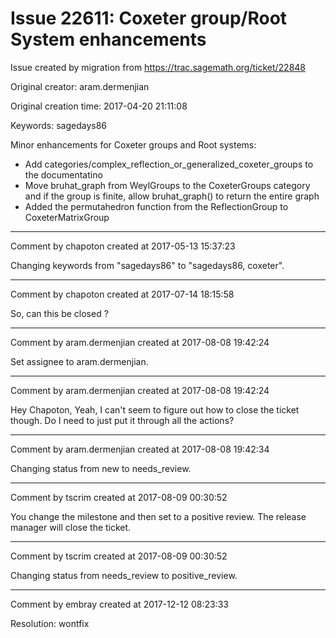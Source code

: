 # Issue 22611: Coxeter group/Root System enhancements

Issue created by migration from https://trac.sagemath.org/ticket/22848

Original creator: aram.dermenjian

Original creation time: 2017-04-20 21:11:08

Keywords: sagedays86

Minor enhancements for Coxeter groups and Root systems:

* Add categories/complex_reflection_or_generalized_coxeter_groups to the documentatino
* Move bruhat_graph from WeylGroups to the CoxeterGroups category and if the group is finite, allow bruhat_graph() to return the entire graph
* Added the permutahedron function from the ReflectionGroup to CoxeterMatrixGroup


---

Comment by chapoton created at 2017-05-13 15:37:23

Changing keywords from "sagedays86" to "sagedays86, coxeter".


---

Comment by chapoton created at 2017-07-14 18:15:58

So, can this be closed ?


---

Comment by aram.dermenjian created at 2017-08-08 19:42:24

Set assignee to aram.dermenjian.


---

Comment by aram.dermenjian created at 2017-08-08 19:42:24

Hey Chapoton, Yeah, I can't seem to figure out how to close the ticket though. Do I need to just put it through all the actions?


---

Comment by aram.dermenjian created at 2017-08-08 19:42:34

Changing status from new to needs_review.


---

Comment by tscrim created at 2017-08-09 00:30:52

You change the milestone and then set to a positive review. The release manager will close the ticket.


---

Comment by tscrim created at 2017-08-09 00:30:52

Changing status from needs_review to positive_review.


---

Comment by embray created at 2017-12-12 08:23:33

Resolution: wontfix

